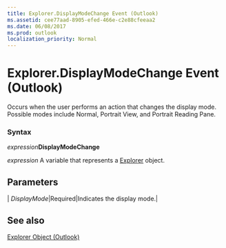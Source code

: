 ```yaml
---
title: Explorer.DisplayModeChange Event (Outlook)
ms.assetid: cee77aad-8905-efed-466e-c2e88cfeeaa2
ms.date: 06/08/2017
ms.prod: outlook
localization_priority: Normal
---
```



# Explorer.DisplayModeChange Event (Outlook)

Occurs when the user performs an action that changes the display mode. Possible modes include Normal, Portrait View, and Portrait Reading Pane.


### Syntax

 _expression_**DisplayModeChange**

_expression_ A variable that represents a [Explorer](./Outlook.Explorer.md) object.


## Parameters



| _DisplayMode_|Required|Indicates the display mode.|

## See also


[Explorer Object (Outlook)](Outlook.Explorer.md)

